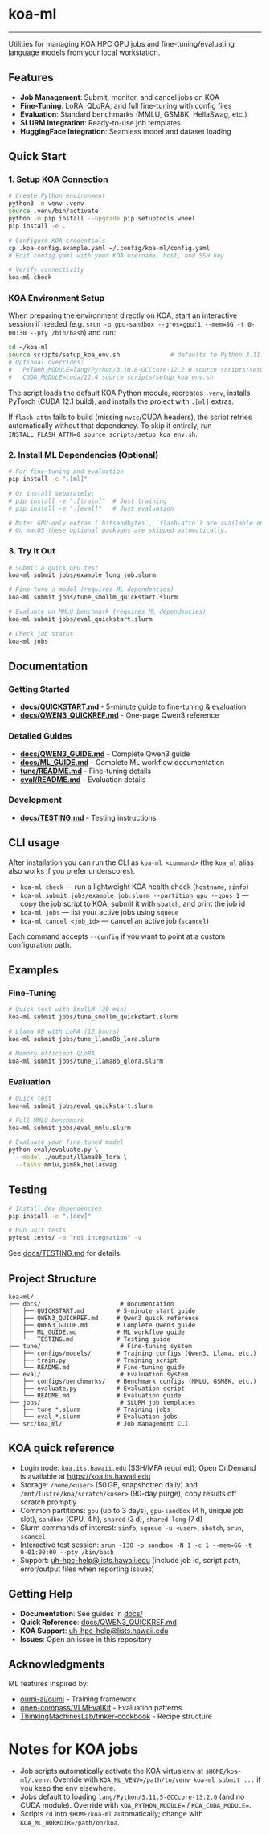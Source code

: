 # koa-ml

---

Utilities for managing KOA HPC GPU jobs and fine-tuning/evaluating language models from your local workstation.

## Features

- **Job Management**: Submit, monitor, and cancel jobs on KOA
- **Fine-Tuning**: LoRA, QLoRA, and full fine-tuning with config files
- **Evaluation**: Standard benchmarks (MMLU, GSM8K, HellaSwag, etc.)
- **SLURM Integration**: Ready-to-use job templates
- **HuggingFace Integration**: Seamless model and dataset loading

## Quick Start

### 1. Setup KOA Connection

```bash
# Create Python environment
python3 -m venv .venv
source .venv/bin/activate
python -m pip install --upgrade pip setuptools wheel
pip install -e .

# Configure KOA credentials
cp .koa-config.example.yaml ~/.config/koa-ml/config.yaml
# Edit config.yaml with your KOA username, host, and SSH key

# Verify connectivity
koa-ml check
```

### KOA Environment Setup

When preparing the environment directly on KOA, start an interactive session if needed (e.g. `srun -p gpu-sandbox --gres=gpu:1 --mem=8G -t 0-00:30 --pty /bin/bash`) and run:

```bash
cd ~/koa-ml
source scripts/setup_koa_env.sh              # defaults to Python 3.11.5 + cuda/12.1
# Optional overrides:
#   PYTHON_MODULE=lang/Python/3.10.8-GCCcore-12.2.0 source scripts/setup_koa_env.sh
#   CUDA_MODULE=cuda/12.4 source scripts/setup_koa_env.sh
```

The script loads the default KOA Python module, recreates `.venv`, installs PyTorch (CUDA 12.1 build), and installs the project with `.[ml]` extras.

If `flash-attn` fails to build (missing `nvcc`/CUDA headers), the script retries automatically without that dependency. To skip it entirely, run `INSTALL_FLASH_ATTN=0 source scripts/setup_koa_env.sh`.

### 2. Install ML Dependencies (Optional)

```bash
# For fine-tuning and evaluation
pip install -e ".[ml]"

# Or install separately:
# pip install -e ".[train]"  # Just training
# pip install -e ".[eval]"   # Just evaluation

# Note: GPU-only extras (`bitsandbytes`, `flash-attn`) are available on Linux.
# On macOS these optional packages are skipped automatically.
```

### 3. Try It Out

```bash
# Submit a quick GPU test
koa-ml submit jobs/example_long_job.slurm

# Fine-tune a model (requires ML dependencies)
koa-ml submit jobs/tune_smollm_quickstart.slurm

# Evaluate on MMLU benchmark (requires ML dependencies)
koa-ml submit jobs/eval_quickstart.slurm

# Check job status
koa-ml jobs
```

## Documentation

### Getting Started
- **[docs/QUICKSTART.md](docs/QUICKSTART.md)** - 5-minute guide to fine-tuning & evaluation
- **[docs/QWEN3_QUICKREF.md](docs/QWEN3_QUICKREF.md)** - One-page Qwen3 reference

### Detailed Guides
- **[docs/QWEN3_GUIDE.md](docs/QWEN3_GUIDE.md)** - Complete Qwen3 guide
- **[docs/ML_GUIDE.md](docs/ML_GUIDE.md)** - Complete ML workflow documentation
- **[tune/README.md](tune/README.md)** - Fine-tuning details
- **[eval/README.md](eval/README.md)** - Evaluation details

### Development
- **[docs/TESTING.md](docs/TESTING.md)** - Testing instructions

## CLI usage

After installation you can run the CLI as `koa-ml <command>` (the `koa_ml` alias also works if you prefer underscores).

- `koa-ml check` — run a lightweight KOA health check (`hostname`, `sinfo`)
- `koa-ml submit jobs/example_job.slurm --partition gpu --gpus 1` — copy the job script to KOA, submit it with `sbatch`, and print the job id
- `koa-ml jobs` — list your active jobs using `squeue`
- `koa-ml cancel <job_id>` — cancel an active job (`scancel`)

Each command accepts `--config` if you want to point at a custom configuration path.

## Examples

### Fine-Tuning

```bash
# Quick test with SmolLM (30 min)
koa-ml submit jobs/tune_smollm_quickstart.slurm

# Llama 8B with LoRA (12 hours)
koa-ml submit jobs/tune_llama8b_lora.slurm

# Memory-efficient QLoRA
koa-ml submit jobs/tune_llama8b_qlora.slurm
```

### Evaluation

```bash
# Quick test
koa-ml submit jobs/eval_quickstart.slurm

# Full MMLU benchmark
koa-ml submit jobs/eval_mmlu.slurm

# Evaluate your fine-tuned model
python eval/evaluate.py \
  --model ./output/llama8b_lora \
  --tasks mmlu,gsm8k,hellaswag
```

## Testing

```bash
# Install dev dependencies
pip install -e ".[dev]"

# Run unit tests
pytest tests/ -m "not integration" -v
```

See [docs/TESTING.md](docs/TESTING.md) for details.

## Project Structure

```
koa-ml/
├── docs/                      # Documentation
│   ├── QUICKSTART.md         # 5-minute start guide
│   ├── QWEN3_QUICKREF.md     # Qwen3 quick reference
│   ├── QWEN3_GUIDE.md        # Complete Qwen3 guide
│   ├── ML_GUIDE.md           # ML workflow guide
│   └── TESTING.md            # Testing guide
├── tune/                      # Fine-tuning system
│   ├── configs/models/       # Training configs (Qwen3, Llama, etc.)
│   ├── train.py              # Training script
│   └── README.md             # Fine-tuning guide
├── eval/                      # Evaluation system
│   ├── configs/benchmarks/   # Benchmark configs (MMLU, GSM8K, etc.)
│   ├── evaluate.py           # Evaluation script
│   └── README.md             # Evaluation guide
├── jobs/                      # SLURM job templates
│   ├── tune_*.slurm          # Training jobs
│   └── eval_*.slurm          # Evaluation jobs
└── src/koa_ml/               # Job management CLI
```

## KOA quick reference

- Login node: `koa.its.hawaii.edu` (SSH/MFA required); Open OnDemand is available at https://koa.its.hawaii.edu
- Storage: `/home/<user>` (50 GB, snapshotted daily) and `/mnt/lustre/koa/scratch/<user>` (90-day purge); copy results off scratch promptly
- Common partitions: `gpu` (up to 3 days), `gpu-sandbox` (4 h, unique job slot), `sandbox` (CPU, 4 h), `shared` (3 d), `shared-long` (7 d)
- Slurm commands of interest: `sinfo`, `squeue -u <user>`, `sbatch`, `srun`, `scancel`
- Interactive test session: `srun -I30 -p sandbox -N 1 -c 1 --mem=6G -t 0-01:00:00 --pty /bin/bash`
- Support: uh-hpc-help@lists.hawaii.edu (include job id, script path, error/output files when reporting issues)

## Getting Help

- **Documentation**: See guides in [docs/](docs/)
- **Quick Reference**: [docs/QWEN3_QUICKREF.md](docs/QWEN3_QUICKREF.md)
- **KOA Support**: uh-hpc-help@lists.hawaii.edu
- **Issues**: Open an issue in this repository

## Acknowledgments

ML features inspired by:
- [oumi-ai/oumi](https://github.com/oumi-ai/oumi) - Training framework
- [open-compass/VLMEvalKit](https://github.com/open-compass/VLMEvalKit) - Evaluation patterns
- [ThinkingMachinesLab/tinker-cookbook](https://github.com/ThinkingMachinesLab/tinker-cookbook) - Recipe structure
# Notes for KOA jobs
- Job scripts automatically activate the KOA virtualenv at `$HOME/koa-ml/.venv`. Override with `KOA_ML_VENV=/path/to/venv koa-ml submit ...` if you keep the env elsewhere.
- Jobs default to loading `lang/Python/3.11.5-GCCcore-13.2.0` (and no CUDA module). Override with `KOA_PYTHON_MODULE=` / `KOA_CUDA_MODULE=`.
- Scripts `cd` into `$HOME/koa-ml` automatically; change with `KOA_ML_WORKDIR=/path/on/koa`.
